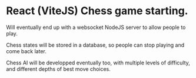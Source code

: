 # React (ViteJS) Chess game starting. 

Will eventually end up with a websocket NodeJS server to allow people to play. 

Chess states will be stored in a database, so people can stop playing and come back later.

Chess AI will be developped eventually too, with multiple levels of difficulty, and different depths of best move choices.
